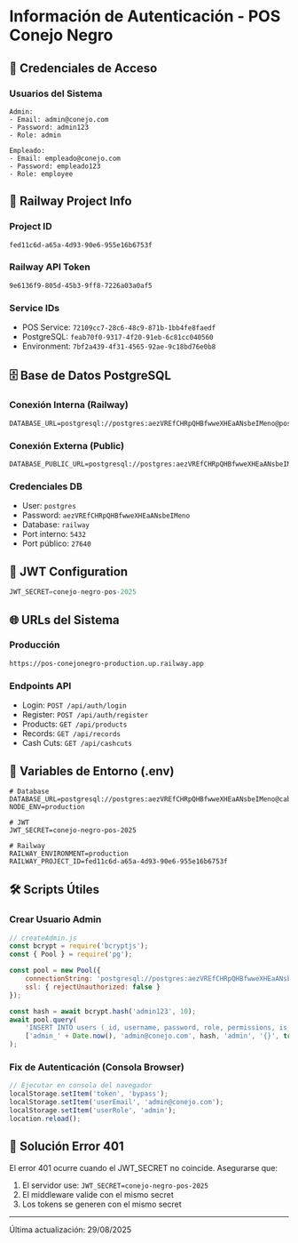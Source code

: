 # Información de Autenticación - POS Conejo Negro

## 🔐 Credenciales de Acceso

### Usuarios del Sistema
```
Admin:
- Email: admin@conejo.com
- Password: admin123
- Role: admin

Empleado:
- Email: empleado@conejo.com  
- Password: empleado123
- Role: employee
```

## 🚀 Railway Project Info

### Project ID
```
fed11c6d-a65a-4d93-90e6-955e16b6753f
```

### Railway API Token
```
9e6136f9-805d-45b3-9ff8-7226a03a0af5
```

### Service IDs
- POS Service: `72109cc7-28c6-48c9-871b-1bb4fe8faedf`
- PostgreSQL: `feab70f0-9317-4f20-91eb-6c81cc040560`
- Environment: `7bf2a439-4f31-4565-92ae-9c18bd76e0b8`

## 🗄️ Base de Datos PostgreSQL

### Conexión Interna (Railway)
```
DATABASE_URL=postgresql://postgres:aezVREfCHRpQHBfwweXHEaANsbeIMeno@postgres.railway.internal:5432/railway
```

### Conexión Externa (Public)
```
DATABASE_PUBLIC_URL=postgresql://postgres:aezVREfCHRpQHBfwweXHEaANsbeIMeno@caboose.proxy.rlwy.net:27640/railway
```

### Credenciales DB
- User: `postgres`
- Password: `aezVREfCHRpQHBfwweXHEaANsbeIMeno`
- Database: `railway`
- Port interno: `5432`
- Port público: `27640`

## 🔑 JWT Configuration

```javascript
JWT_SECRET=conejo-negro-pos-2025
```

## 🌐 URLs del Sistema

### Producción
```
https://pos-conejonegro-production.up.railway.app
```

### Endpoints API
- Login: `POST /api/auth/login`
- Register: `POST /api/auth/register`
- Products: `GET /api/products`
- Records: `GET /api/records`
- Cash Cuts: `GET /api/cashcuts`

## 📝 Variables de Entorno (.env)

```env
# Database
DATABASE_URL=postgresql://postgres:aezVREfCHRpQHBfwweXHEaANsbeIMeno@caboose.proxy.rlwy.net:27640/railway
NODE_ENV=production

# JWT
JWT_SECRET=conejo-negro-pos-2025

# Railway
RAILWAY_ENVIRONMENT=production
RAILWAY_PROJECT_ID=fed11c6d-a65a-4d93-90e6-955e16b6753f
```

## 🛠️ Scripts Útiles

### Crear Usuario Admin
```javascript
// createAdmin.js
const bcrypt = require('bcryptjs');
const { Pool } = require('pg');

const pool = new Pool({
    connectionString: 'postgresql://postgres:aezVREfCHRpQHBfwweXHEaANsbeIMeno@caboose.proxy.rlwy.net:27640/railway',
    ssl: { rejectUnauthorized: false }
});

const hash = await bcrypt.hash('admin123', 10);
await pool.query(
    'INSERT INTO users (_id, username, password, role, permissions, is_active) VALUES ($1, $2, $3, $4, $5, $6)',
    ['admin_' + Date.now(), 'admin@conejo.com', hash, 'admin', '{}', true]
);
```

### Fix de Autenticación (Consola Browser)
```javascript
// Ejecutar en consola del navegador
localStorage.setItem('token', 'bypass');
localStorage.setItem('userEmail', 'admin@conejo.com');
localStorage.setItem('userRole', 'admin');
location.reload();
```

## 🐛 Solución Error 401

El error 401 ocurre cuando el JWT_SECRET no coincide. Asegurarse que:
1. El servidor use: `JWT_SECRET=conejo-negro-pos-2025`
2. El middleware valide con el mismo secret
3. Los tokens se generen con el mismo secret

---
Última actualización: 29/08/2025